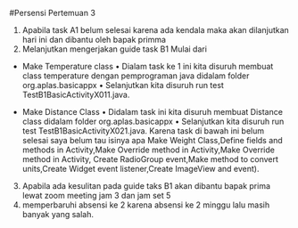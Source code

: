 #Persensi Pertemuan 3
1. Apabila task A1 belum selesai karena ada kendala maka akan dilanjutkan hari ini dan dibantu oleh bapak primma
2. Melanjutkan mengerjakan  guide task B1 Mulai dari
- Make Temperature class
•	Dialam task ke 1 ini kita disuruh membuat class temperature dengan pemprograman java didalam folder org.aplas.basicappx
•	Selanjutkan kita disuruh run test TestB1BasicActivityX011.java.

-	Make Distance Class
•	Didalam task ini kita disuruh membuat Distance class didalam folder org.aplas.basicappx 
•	Selanjutkan kita disuruh run test TestB1BasicActivityX021.java.
Karena task di bawah ini belum selesai saya belum tau isinya apa
 Make Weight Class,Define fields and methods in Activity,Make Override method in Activity,Make Override method in Activity, Create RadioGroup event,Make method to convert units,Create Widget event listener,Create ImageView and event).

3. Apabila ada kesulitan pada guide taks B1 akan dibantu bapak prima lewat zoom meeting jam 3 dan jam set 5
4. memperbaruhi absensi ke 2 karena absensi ke 2 minggu lalu masih banyak yang salah.



